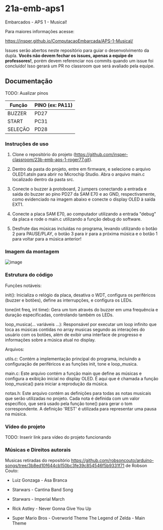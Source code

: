 # 21a-emb-aps1

Embarcados - APS 1 - Musical!

Para maiores informações acesse:

https://insper.github.io/ComputacaoEmbarcada/APS-1-Musical/

Issues serão abertos neste repositório para guiar o desenvolvimento
da dupla. **Vocês não devem fechar os issues, apenas a equipe de professores!**, porém devem referenciar nos commits quando um issue 
foi concluído! Isso gerará um PR no classroom que será avaliado pela equipe.

## Documentação

TODO: Aualizar pinos

| Função  | PINO (ex: PA11) |
|---------|-----------------|
| BUZZER  |      PD27       |
| START   |    PC31         |
| SELEÇÃO |       PD28      |

### Instruções de uso

1. Clone o repositório do projeto (https://github.com/insper-classroom/23b-emb-aps-1-roger77.git).
   
2. Dentro da pasta do projeto, entre em firmware, e selecione o arquivo OLED1.atsln para abrir no Microchip Studio. Abra o arquivo main.c localizado dentro da pasta src.

3. Conecte o buzzer à protoboard, 2 jumpers conectando a entrada e saida do buzzer ao pino PD27 da SAM E70 e ao GND, respectivamente, como evidenciado na imagem abaixo e conecte o display OLED à saída EXT1.

4. Conecte a placa SAM E70, ao computador utilizando a entrada "debug" da placa e rode o main.c utilizando a função debug do software.

5. Desfrute das músicas incluidas no programa, levando utilizando o botão 2 para PAUSE/PLAY, o botão 3 para ir para a próxima música e o botão 1 para voltar para a música anterior!

### Imagem da montagem

![image](https://github.com/insper-classroom/23b-emb-aps-1-roger77/assets/67804009/dfe00cf6-e73e-451c-a3c4-0205deeb329c)

### Estrutura do código

Funções notáveis:

init(): Inicializa o relógio da placa, desativa o WDT, configura os periféricos (buzzer e botões), define as interrupções, e configura os LEDs.

tone(int freq, int time): Gera um tom através do buzzer em uma frequência e duração especificadas, controlando também os LEDs.

loop_musica(... variáveis ...): Responsável por executar um loop infinito que toca as músicas contidas no array musicas segundo as interações do usuário com os botões, além de exibir uma interface de progresso e informações sobre a música atual no display.

Arquivos:

utils.c: Contém a implementação principal do programa, incluindo a configuração de periféricos e as funções init, tone e loop_musica.

main.c: Este arquivo contém a função main que define as músicas e configura a exibição inicial no display OLED. É aqui que é chamada a função loop_musica() para iniciar a reprodução da música.

notas.h: Este arquivo contém as definições para todas as notas musicais que serão utilizadas no projeto. Cada nota é definida com um valor específico, que será usado pela função tone() para gerar o tom correspondente. A definição 'REST' é utilizada para representar uma pausa na música.

### Vídeo do projeto

TODO: Inserir link para vídeo do projeto funcionando

### Músicas e Direitos autorais

Musicas retiradas do repositório https://github.com/robsoncouto/arduino-songs/tree/3b8ed10f644cb150bc3fe39c854546f5b9331f71 de Robson Couto:

- Luiz Gonzaga - Asa Branca

- Starwars - Cantina Band Song

- Starwars - Imperial March

- Rick Astley - Never Gonna Give You Up

- Super Mario Bros - Overworld Theme
The Legend of Zelda - Main Theme



